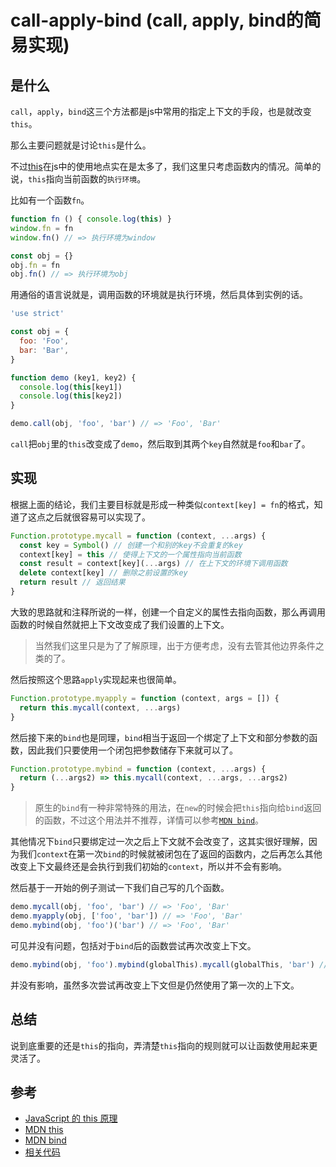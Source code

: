 # call-apply-bind (call, apply, bind的简易实现)

## 是什么

`call`，`apply`，`bind`这三个方法都是js中常用的指定上下文的手段，也是就改变`this`。

那么主要问题就是讨论`this`是什么。

不过[this](https://developer.mozilla.org/en-US/docs/Web/JavaScript/Reference/Operators/this)在js中的使用地点实在是太多了，我们这里只考虑函数内的情况。简单的说，`this`指向当前函数的`执行环境`。

比如有一个函数`fn`。

```js
function fn () { console.log(this) }
window.fn = fn 
window.fn() // => 执行环境为window

const obj = {}
obj.fn = fn 
obj.fn() // => 执行环境为obj
```

用通俗的语言说就是，调用函数的环境就是执行环境，然后具体到实例的话。

```js
'use strict'

const obj = {
  foo: 'Foo',
  bar: 'Bar',
}

function demo (key1, key2) {
  console.log(this[key1])
  console.log(this[key2])
}

demo.call(obj, 'foo', 'bar') // => 'Foo', 'Bar'
```

`call`把`obj`里的`this`改变成了`demo`，然后取到其两个`key`自然就是`foo`和`bar`了。

## 实现

根据上面的结论，我们主要目标就是形成一种类似`context[key] = fn`的格式，知道了这点之后就很容易可以实现了。

```js
Function.prototype.mycall = function (context, ...args) {
  const key = Symbol() // 创建一个和别的key不会重复的key
  context[key] = this // 使得上下文的一个属性指向当前函数
  const result = context[key](...args) // 在上下文的环境下调用函数
  delete context[key] // 删除之前设置的key
  return result // 返回结果
}
```

大致的思路就和注释所说的一样，创建一个自定义的属性去指向函数，那么再调用函数的时候自然就把上下文改变成了我们设置的上下文。

> 当然我们这里只是为了了解原理，出于方便考虑，没有去管其他边界条件之类的了。

然后按照这个思路`apply`实现起来也很简单。

```js
Function.prototype.myapply = function (context, args = []) {
  return this.mycall(context, ...args)
}
```

然后接下来的`bind`也是同理，`bind`相当于返回一个绑定了上下文和部分参数的函数，因此我们只要使用一个闭包把参数储存下来就可以了。

```js
Function.prototype.mybind = function (context, ...args) {
  return (...args2) => this.mycall(context, ...args, ...args2)
}
```

> 原生的`bind`有一种非常特殊的用法，在`new`的时候会把`this`指向给`bind`返回的函数，不过这个用法并不推荐，详情可以参考[`MDN bind`](https://developer.mozilla.org/en-US/docs/Web/JavaScript/Reference/Global_Objects/Function/bind)。

其他情况下`bind`只要绑定过一次之后上下文就不会改变了，这其实很好理解，因为我们`context`在第一次`bind`的时候就被闭包在了返回的函数内，之后再怎么其他改变上下文最终还是会执行到我们初始的`context`，所以并不会有影响。

然后基于一开始的例子测试一下我们自己写的几个函数。

```js
demo.mycall(obj, 'foo', 'bar') // => 'Foo', 'Bar'
demo.myapply(obj, ['foo', 'bar']) // => 'Foo', 'Bar'
demo.mybind(obj, 'foo')('bar') // => 'Foo', 'Bar'
```

可见并没有问题，包括对于`bind`后的函数尝试再次改变上下文。

```js
demo.mybind(obj, 'foo').mybind(globalThis).mycall(globalThis, 'bar') // => 'Foo', 'Bar'
```

并没有影响，虽然多次尝试再改变上下文但是仍然使用了第一次的上下文。

## 总结

说到底重要的还是`this`的指向，弄清楚`this`指向的规则就可以让函数使用起来更灵活了。

## 参考

- [JavaScript 的 this 原理](https://www.ruanyifeng.com/blog/2018/06/javascript-this.html)
- [MDN this](https://developer.mozilla.org/en-US/docs/Web/JavaScript/Reference/Operators/this)
- [MDN bind](https://developer.mozilla.org/en-US/docs/Web/JavaScript/Reference/Global_Objects/Function/bind)
- [相关代码](../../code/JavaScript/call-apply-bind.js)